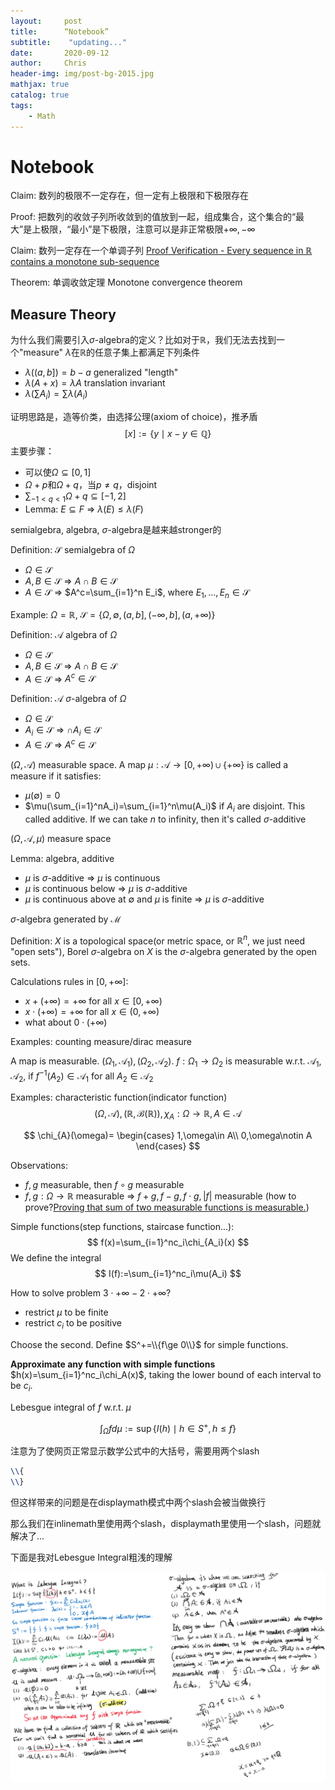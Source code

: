 ```yaml
---
layout:     post
title:      “Notebook”
subtitle:    "updating..."
date:       2020-09-12
author:     Chris
header-img: img/post-bg-2015.jpg
mathjax: true
catalog: true
tags:
    - Math
---
```


# Notebook

Claim: 数列的极限不一定存在，但一定有上极限和下极限存在

Proof: 把数列的收敛子列所收敛到的值放到一起，组成集合，这个集合的“最大”是上极限，“最小”是下极限，注意可以是非正常极限$+\infty, -\infty$

Claim: 数列一定存在一个单调子列 [Proof Verification - Every sequence in ℝ contains a monotone sub-sequence](https://math.stackexchange.com/questions/716461/proof-verification-every-sequence-in-bbb-r-contains-a-monotone-sub-sequence)

Theorem: 单调收敛定理 Monotone convergence theorem

## Measure Theory

为什么我们需要引入$\sigma$-algebra的定义？比如对于$\mathbb{R}$，我们无法去找到一个"measure" $\lambda$在$\mathbb{R}$的任意子集上都满足下列条件

* $\lambda((a,b])=b-a$ generalized "length"
* $\lambda(A+x)=\lambda{A}$ translation invariant
* $\lambda(\sum A_i)=\sum\lambda(A_i)$

证明思路是，造等价类，由选择公理(axiom of choice)，推矛盾
$$
[x]:=\{y\mid x-y\in\mathbb{Q}\}
$$
主要步骤：
* 可以使$\Omega\subseteq[0,1]$
* $\Omega+p$和$\Omega+q$，当$p\ne q$，disjoint
* $\sum_{-1<q<1}\Omega+q\subseteq[-1,2]$
* Lemma: $E\subseteq F$ $\Rightarrow$ $\lambda(E)\le \lambda(F)$ 

semialgebra, algebra, $\sigma$-algebra是越来越stronger的

Definition: $\mathcal{S}$ semialgebra of $\Omega$
* $\Omega\in\mathcal{S}$
* $A,B\in\mathcal{S}$ $\Rightarrow$ $A\cap B\in\mathcal{S}$
* $A\in\mathcal{S}$ $\Rightarrow$ $A^c=\sum_{i=1}^n E_i$, where $E_1,\dots,E_n\in\mathcal{S}$

Example: $\Omega=\mathbb{R}$, $\mathcal{S}=\{\Omega,\emptyset,(a, b],(-\infty,b],(a,+\infty)\}$

Definition: $\mathcal{A}$ algebra of $\Omega$
* $\Omega\in\mathcal{S}$
* $A,B\in\mathcal{S}$ $\Rightarrow$ $A\cap B\in\mathcal{S}$
* $A\in\mathcal{S}$ $\Rightarrow$ $A^c\in\mathcal{S}$

Definition: $\mathcal{A}$ $\sigma$-algebra of $\Omega$
* $\Omega\in\mathcal{S}$
* $A_i\in\mathcal{S}$ $\Rightarrow$ $\cap A_i\in\mathcal{S}$
* $A\in\mathcal{S}$ $\Rightarrow$ $A^c\in\mathcal{S}$

$(\Omega,\mathcal{A})$ measurable space. A map $\mu:\mathcal{A}\rightarrow[0,+\infty)\cup\{+\infty\}$ is called a measure if it satisfies:
* $\mu(\emptyset)=0$
* $\mu(\sum_{i=1}^nA_i)=\sum_{i=1}^n\mu(A_i)$ if $A_i$ are disjoint. This called additive. If we can take $n$ to infinity, then it's called $\sigma$-additive

$(\Omega,\mathcal{A},\mu)$ measure space

Lemma: algebra, additive
* $\mu$ is $\sigma$-additive $\Rightarrow$ $\mu$ is continuous
* $\mu$ is continuous below $\Rightarrow$ $\mu$ is $\sigma$-additive
* $\mu$ is continuous above at $\emptyset$ and $\mu$ is finite $\Rightarrow$ $\mu$ is $\sigma$-additive

$\sigma$-algebra generated by $\mathcal{M}$

Definition: $X$ is a topological space(or metric space, or $\mathbb{R}^n$, we just need "open sets"), Borel $\sigma$-algebra on $X$ is the $\sigma$-algebra generated by the open sets.

Calculations rules in $[0,+\infty]$:
* $x+(+\infty)=+\infty$ for all $x\in[0,+\infty)$
* $x\cdot(+\infty)=+\infty$ for all $x\in(0,+\infty)$
* what about $0\cdot(+\infty)$

Examples: counting measure/dirac measure

A map is measurable. $(\Omega_1,\mathcal{A}_1),(\Omega_2,\mathcal{A}_2)$. $f:\Omega_1\rightarrow\Omega_2$ is measurable w.r.t. $\mathcal{A}_1,\mathcal{A}_2$, if $f^{-1}(A_2)\in\mathcal{A}_1$ for all $A_2\in\mathcal{A}_2$

Examples: characteristic function(indicator function) 
$$
(\Omega, \mathcal{A}), (\mathbb{R},\mathcal{B}(\mathbb{R})),\chi_{A}:\Omega\rightarrow\mathbb{R},A\in\mathcal{A}
$$

$$
\chi_{A}(\omega)=
\begin{cases}
1,\omega\in A\\
0,\omega\notin A
\end{cases}
$$

Observations: 
* $f,g$ measurable, then $f\circ g$ measurable
* $f,g:\Omega\rightarrow\mathbb{R}$ measurable $\Rightarrow$ $f+g,f-g,f\cdot g,\lvert f\rvert$ measurable (how to prove?[Proving that sum of two measurable functions is measurable.](https://math.stackexchange.com/questions/541118/proving-that-sum-of-two-measurable-functions-is-measurable/541174#541174))

Simple functions(step functions, staircase function...): 
$$
f(x)=\sum_{i=1}^nc_i\chi_{A_i}(x)
$$ 
We define the integral
$$
I(f):=\sum_{i=1}^nc_i\mu(A_i)
$$

How to solve problem $3\cdot+\infty-2\cdot+\infty$?
* restrict $\mu$ to be finite
* restrict $c_i$ to be positive

Choose the second. Define $S^+=\\{f\ge 0\\}$ for simple functions.

**Approximate any function with simple functions** $h(x)=\sum_{i=1}^nc_i\chi_A(x)$, taking the lower bound of each interval to be $c_i$.

Lebesgue integral of $f$ w.r.t. $\mu$

$$
\int_{\Omega}fd\mu:=\sup\{I(h)\mid h\in S^+,h\le f\}
$$

注意为了使网页正常显示数学公式中的大括号，需要用两个slash

```latex
\\{
\\}
```

但这样带来的问题是在displaymath模式中两个slash会被当做换行

那么我们在inlinemath里使用两个slash，displaymath里使用一个slash，问题就解决了...

下面是我对Lebesgue Integral粗浅的理解

![](https://github.com/PandaxCloud/MyPicBed/raw/master/img/LebesgueIntegral.png)



